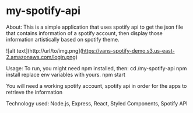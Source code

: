 # my-spotify-api

About:
This is a simple application that uses spotify api to get the json file that contains information of
a spotify account, then display those information artistically based on spotify theme.

![alt text](http://url/to/img.png](https://vans-spotify-demo.s3.us-east-2.amazonaws.com/login.png)




Usage:
To run, you might need npm installed, then:
cd /my-spotify-api
npm install
replace env variables with yours.
npm start

You will need a working spotify account, spotify api in order for the apps to retrieve the information

Technology used:
Node.js, Express, React, Styled Components, Spotify API
